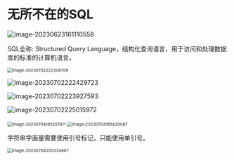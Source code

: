 # 无所不在的SQL



![image-20230623161110558](E:\Code\GitHubProject\python\assets\image-20230623161110558.png)

SQL全称: Structured Query Language，结构化查询语言，用于访问和处理数据库的标准的计算机语言。

<img src="E:\Code\GitHubProject\python\assets\image-20230702222308709.png" alt="image-20230702222308709" style="zoom:67%;" />

![image-20230702222429723](E:\Code\GitHubProject\python\assets\image-20230702222429723.png)

![image-20230702223927593](E:\Code\GitHubProject\python\assets\image-20230702223927593.png)

![image-20230702225015972](E:\Code\GitHubProject\python\assets\image-20230702225015972.png)

<img src="E:\Code\GitHubProject\python\assets\image-20230704195257411.png" alt="image-20230704195257411" style="zoom:67%;" />

<img src="E:\Code\GitHubProject\python\assets\image-20230704195420087.png" alt="image-20230704195420087" style="zoom:67%;" />

字符串字面量需要使用引号标记，只能使用单引号。

<img src="E:\Code\GitHubProject\python\assets\image-20230704200234667.png" alt="image-20230704200234667" style="zoom:67%;" />

 